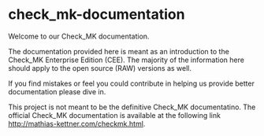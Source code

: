 # check_mk-documentation
Welcome to our Check_MK documentation.

The documentation provided here is meant as an introduction to the Check_MK Enterprise Edition (CEE). The majority of the information here should apply to the open source (RAW) versions as well.

If you find mistakes or feel you could contribute in helping us provide better documentation please dive in.

This project is not meant to be the definitive Check_MK documentatino. The official Check_MK documentation is
available at the following link http://mathias-kettner.com/checkmk.html.
